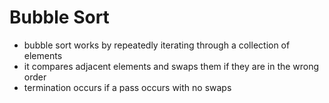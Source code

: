 # Bubble Sort

* bubble sort works by repeatedly iterating through a collection of elements
* it compares adjacent elements and swaps them if they are in the wrong order
* termination occurs if a pass occurs with no swaps